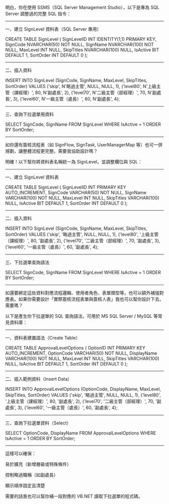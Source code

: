 明白，你在使用 SSMS（SQL Server Management Studio），以下是專為 SQL Server 調整過的完整 SQL 指令：


---

一、建立 SignLevel 資料表（SQL Server 專用）

CREATE TABLE SignLevel (
    SignLevelID INT IDENTITY(1,1) PRIMARY KEY,
    SignCode NVARCHAR(50) NOT NULL,
    SignName NVARCHAR(100) NOT NULL,
    MaxLevel INT NULL,
    SkipTitles NVARCHAR(100) NULL,
    IsActive BIT DEFAULT 1,
    SortOrder INT DEFAULT 0
);


---

二、插入資料

INSERT INTO SignLevel (SignCode, SignName, MaxLevel, SkipTitles, SortOrder)
VALUES
('skip', N'略過主管', NULL, NULL, 1),
('level80', N'上級主管（課經理）', 80, N'副處長', 2),
('level70', N'二級主管（部經理）', 70, N'副處長', 3),
('level60', N'一級主管（處長）', 60, N'副處長', 4);


---

三、查詢下拉選單用資料

SELECT SignCode, SignName
FROM SignLevel
WHERE IsActive = 1
ORDER BY SortOrder;


---

如你還有簽核流程表（如 SignFlow, SignTask, UserManagerMap 等）也可一併規劃，讓整體流程更完整。需要我協助設計嗎？



明確！以下幫你將資料表名稱統一為 SignLevel，並調整欄位與 SQL：


---

一、建立 SignLevel 資料表

CREATE TABLE SignLevel (
    SignLevelID INT PRIMARY KEY AUTO_INCREMENT,
    SignCode VARCHAR(50) NOT NULL,
    SignName VARCHAR(100) NOT NULL,
    MaxLevel INT NULL,
    SkipTitles VARCHAR(100) NULL,
    IsActive BIT DEFAULT 1,
    SortOrder INT DEFAULT 0
);


---

二、插入資料

INSERT INTO SignLevel (SignCode, SignName, MaxLevel, SkipTitles, SortOrder)
VALUES
('skip', '略過主管', NULL, NULL, 1),
('level80', '上級主管（課經理）', 80, '副處長', 2),
('level70', '二級主管（部經理）', 70, '副處長', 3),
('level60', '一級主管（處長）', 60, '副處長', 4);


---

三、下拉選單查詢語法

SELECT SignCode, SignName
FROM SignLevel
WHERE IsActive = 1
ORDER BY SortOrder;


---

如還要綁定這些資料對應流程邏輯、使用者角色、表單類型等，也可以額外補強對應表。如果你需要設計「實際簽核流程表單與簽核人表」我也可以幫你設計下去。需要嗎？



以下是產生你下拉選單的 SQL 查詢語法，可用於 MS SQL Server / MySQL 等常見資料庫：


---

一、資料表建置語法（Create Table）

CREATE TABLE ApprovalLevelOptions (
    OptionID INT PRIMARY KEY AUTO_INCREMENT,
    OptionCode VARCHAR(50) NOT NULL,
    DisplayName VARCHAR(100) NOT NULL,
    MaxLevel INT NULL,
    SkipTitles VARCHAR(100) NULL,
    IsActive BIT DEFAULT 1,
    SortOrder INT DEFAULT 0
);


---

二、插入範例資料（Insert Data）

INSERT INTO ApprovalLevelOptions (OptionCode, DisplayName, MaxLevel, SkipTitles, SortOrder)
VALUES
('skip', '略過主管', NULL, NULL, 1),
('level80', '上級主管（課經理）', 80, '副處長', 2),
('level70', '二級主管（部經理）', 70, '副處長', 3),
('level60', '一級主管（處長）', 60, '副處長', 4);


---

三、查詢下拉選單資料（Select）

SELECT OptionCode, DisplayName
FROM ApprovalLevelOptions
WHERE IsActive = 1
ORDER BY SortOrder;


---

這樣可以確保：

易於擴充（新增層級或特殊條件）

控制略過職稱（如副處長）

顯示順序固定且清楚


需要的話我也可以幫你補一段對應的 VB.NET 讀取下拉選單的程式碼。

